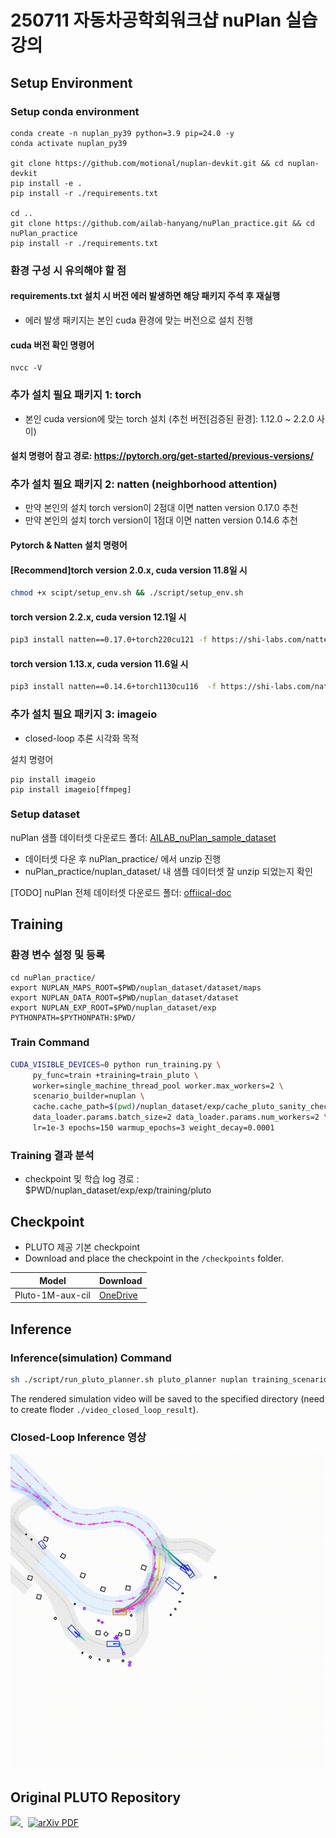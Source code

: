 # 250711 자동차공학회워크샵 nuPlan 실습 강의

## Setup Environment

### Setup conda environment
```
conda create -n nuplan_py39 python=3.9 pip=24.0 -y
conda activate nuplan_py39

git clone https://github.com/motional/nuplan-devkit.git && cd nuplan-devkit
pip install -e .
pip install -r ./requirements.txt

cd ..
git clone https://github.com/ailab-hanyang/nuPlan_practice.git && cd nuPlan_practice
pip install -r ./requirements.txt
```

### 환경 구성 시 유의해야 할 점
#### requirements.txt 설치 시 버전 에러 발생하면 해당 패키지 주석 후 재실행
- 에러 발생 패키지는 본인 cuda 환경에 맞는 버전으로 설치 진행

#### cuda 버전 확인 명령어
```
nvcc -V
```


### 추가 설치 필요 패키지 1: torch 
- 본인 cuda version에 맞는 torch 설치 (추천 버전[검증된 환경]: 1.12.0 ~ 2.2.0 사이)

#### 설치 명령어 참고 경로: https://pytorch.org/get-started/previous-versions/ 

### 추가 설치 필요 패키지 2: natten (neighborhood attention)
- 만약 본인의 설치 torch version이 2점대 이면 natten version 0.17.0 추천
- 만약 본인의 설치 torch version이 1점대 이면 natten version 0.14.6 추천

#### Pytorch & Natten 설치 명령어 
#### [Recommend]torch version 2.0.x, cuda version 11.8일 시
```sh
chmod +x scipt/setup_env.sh && ./script/setup_env.sh
```
#### torch version 2.2.x, cuda version 12.1일 시
```sh
pip3 install natten==0.17.0+torch220cu121 -f https://shi-labs.com/natten/wheels 
```
#### torch version 1.13.x, cuda version 11.6일 시
```sh
pip3 install natten==0.14.6+torch1130cu116  -f https://shi-labs.com/natten/wheels
```

### 추가 설치 필요 패키지 3: imageio 
- closed-loop 추론 시각화 목적

설치 명령어
```
pip install imageio
pip install imageio[ffmpeg]
```

### Setup dataset

nuPlan 샘플 데이터셋 다운로드 폴더: [AILAB_nuPlan_sample_dataset](https://drive.google.com/drive/folders/1D8lHmoZef5FZLH8IT-tyoo-NAbh3jHbg?usp=sharing)


- 데이터셋 다운 후 nuPlan_practice/ 에서 unzip 진행
- nuPlan_practice/nuplan_dataset/ 내 샘플 데이터셋 잘 unzip 되었는지 확인

[TODO]
nuPlan 전체 데이터셋 다운로드 폴더: [offiical-doc](https://nuplan-devkit.readthedocs.io/en/latest/dataset_setup.html)

## Training

### 환경 변수 설정 및 등록
```
cd nuPlan_practice/
export NUPLAN_MAPS_ROOT=$PWD/nuplan_dataset/dataset/maps
export NUPLAN_DATA_ROOT=$PWD/nuplan_dataset/dataset
export NUPLAN_EXP_ROOT=$PWD/nuplan_dataset/exp
PYTHONPATH=$PYTHONPATH:$PWD/
```

### Train Command

```bash
CUDA_VISIBLE_DEVICES=0 python run_training.py \
     py_func=train +training=train_pluto \
     worker=single_machine_thread_pool worker.max_workers=2 \
     scenario_builder=nuplan \
     cache.cache_path=$(pwd)/nuplan_dataset/exp/cache_pluto_sanity_check cache.use_cache_without_dataset=true \
     data_loader.params.batch_size=2 data_loader.params.num_workers=2 \
     lr=1e-3 epochs=150 warmup_epochs=3 weight_decay=0.0001
```

### Training 결과 분석
- checkpoint 및 학습 log 경로 : $PWD/nuplan_dataset/exp/exp/training/pluto 

## Checkpoint
- PLUTO 제공 기본 checkpoint
- Download and place the checkpoint in the `/checkpoints` folder.

| Model            | Download |
| ---------------- | -------- |
| Pluto-1M-aux-cil | [OneDrive](https://hkustconnect-my.sharepoint.com/:u:/g/personal/jchengai_connect_ust_hk/EaFpLwwHFYVKsPVLH2nW5nEBNbPS7gqqu_Rv2V1dzODO-Q?e=LAZQcI)    |


## Inference
### Inference(simulation) Command 
```bash
sh ./script/run_pluto_planner.sh pluto_planner nuplan training_scenarios_sample $(pwd)/checkpoints/pluto_1M_aux_cil.ckpt $(pwd)/video_closed_loop_result
```

The rendered simulation video will be saved to the specified directory (need to create floder `./video_closed_loop_result`).

### Closed-Loop Inference 영상
![alt text](./output.gif)


## Original PLUTO Repository

<p align="left">
<a href="https://jchengai.github.io/pluto">
<img src="https://img.shields.io/badge/Project-Page-blue?style=flat">
</a>
<a href='https://arxiv.org/abs/2404.14327' style='padding-left: 0.5rem;'>
    <img src='https://img.shields.io/badge/arXiv-PDF-red?style=flat&logo=arXiv&logoColor=wihte' alt='arXiv PDF'>
</a>
</p>
